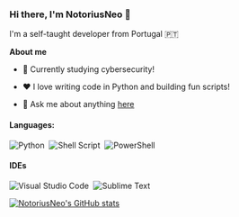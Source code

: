 ### Hi there, I'm NotoriusNeo 👋

I'm a self-taught developer from Portugal 🇵🇹 

**About me**

- 💼 Currently studying cybersecurity!

- ❤️ I love writing code in Python and building fun scripts!

- 💬 Ask me about anything [here](https://github.com/NotoriusNeo/NotoriusNeo/issues)

#### Languages:

![Python](https://img.shields.io/badge/Python-3776AB?style=for-the-badge&logo=python&logoColor=white)&nbsp;
![Shell Script](https://img.shields.io/badge/Shell_Script-121011?style=for-the-badge&logo=gnu-bash&logoColor=white)&nbsp;
![PowerShell](https://img.shields.io/badge/PowerShell-0277bd?style=for-the-badge&logo=powershell&logoColor=white)&nbsp;

#### IDEs

![Visual Studio Code](https://img.shields.io/badge/Visual%20Studio%20Code-0078d7.svg?style=for-the-badge&logo=visual-studio-code&logoColor=white)&nbsp;
![Sublime Text](https://img.shields.io/badge/Sublime%20Text-404040.svg?style=for-the-badge&logo=sublime-text&logoColor=ff9800)&nbsp;

[![NotoriusNeo's GitHub stats](https://github-readme-stats.vercel.app/api?username=NotoriusNeo&show_icons=true&theme=dark&include_all_commits=true&count_private=true)](https://github.com/NotoriusNeo/github-readme-stats)
